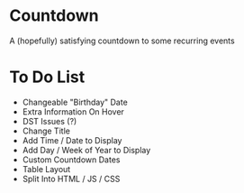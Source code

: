 # Countdown
A (hopefully) satisfying countdown to some recurring events

# To Do List
- Changeable "Birthday" Date
- Extra Information On Hover
- DST Issues (?)
- Change Title
- Add Time / Date to Display
- Add Day / Week of Year to Display
- Custom Countdown Dates
- Table Layout
- Split Into HTML / JS / CSS
